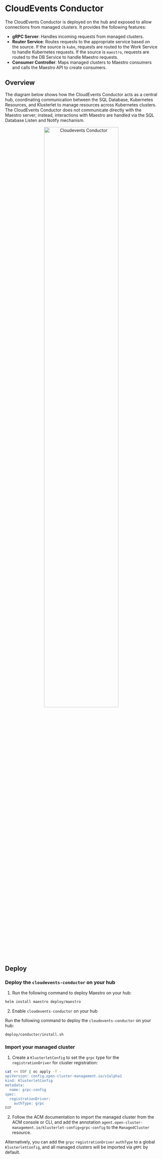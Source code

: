# CloudEvents Conductor
The CloudEvents Conductor is deployed on the hub and exposed to allow connections from managed clusters. It provides the following features:
- **gRPC Server**: Handles incoming requests from managed clusters.
- **Router Service**: Routes requests to the appropriate service based on the source. If the source is `kube`, requests are routed to the Work Service to handle Kubernetes requests. If the source is `maestro`, requests are routed to the DB Service to handle Maestro requests.
- **Consumer Controller**: Maps managed clusters to Maestro consumers and calls the Maestro API to create consumers.

## Overview

The diagram below shows how the CloudEvents Conductor acts as a central hub, coordinating communication between the SQL Database, Kubernetes Resources, and Klusterlet to manage resources across Kubernetes clusters. The CloudEvents Conductor does not communicate directly with the Maestro server; instead, interactions with Maestro are handled via the SQL Database Listen and Notify mechanism.

<p align="center">
    <img src="./overview.png" alt="Cloudevents Conductor" width="70%">
</p>

## Deploy

### Deploy the `cloudevents-conductor` on your hub

1. Run the following command to deploy Maestro on your hub:

```sh
helm install maestro deploy/maestro
```

2. Enable `cloudevents-conductor` on your hub

Run the following command to deploy the `cloudevents-conductor` on your hub:

```sh
deploy/conductor/install.sh
```

### Import your managed cluster

1. Create a `KlusterletConfig` to set the `grpc` type for the `registrationDriver` for cluster registration:

```bash
cat << EOF | oc apply -f -
apiVersion: config.open-cluster-management.io/v1alpha1
kind: KlusterletConfig
metadata:
  name: grpc-config
spec:
  registrationDriver:
    authType: grpc
EOF
```

2. Follow the ACM documentation to import the managed cluster from the ACM console or CLI, and add the annotation `agent.open-cluster-management.io/klusterlet-config=grpc-config` to the `ManagedCluster` resource.

Alternatively, you can add the `grpc` `registrationDriver` `authType` to a global `KlusterletConfig`, and all managed clusters will be imported via `gRPC` by default.

